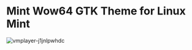 # Mint Wow64 GTK Theme for Linux Mint
![vmplayer-j1jnlpwhdc](https://user-images.githubusercontent.com/31783838/150193831-e0526fa1-fcdd-44bf-b35d-604ce2a88ec3.png)
